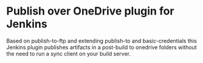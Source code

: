 # Publish over OneDrive plugin for Jenkins

Based on publish-to-ftp and extending publish-to and basic-credentials this Jenkins plugin publishes artifacts in a post-build to onedrive folders without the need to run a sync client on your build server.

